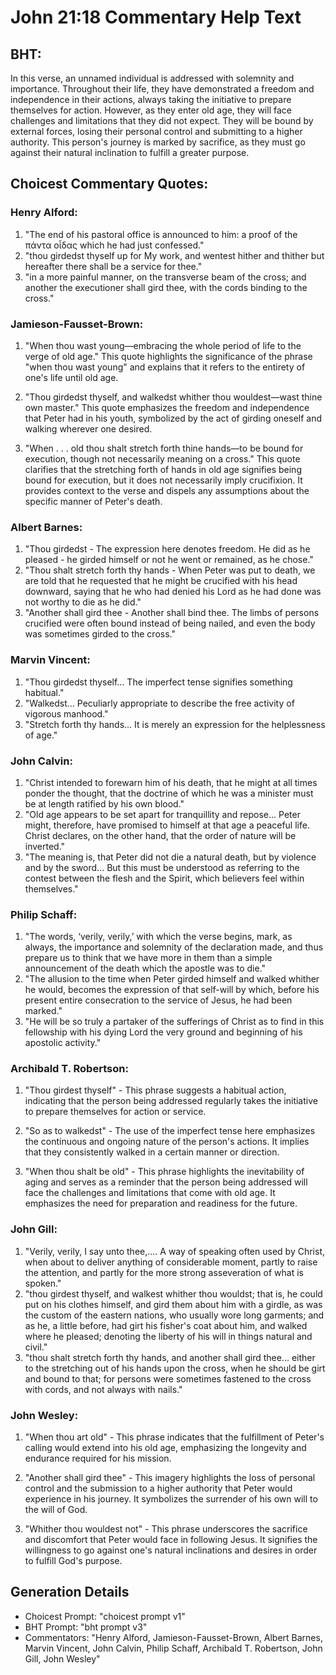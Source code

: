 # John 21:18 Commentary Help Text

## BHT:
In this verse, an unnamed individual is addressed with solemnity and importance. Throughout their life, they have demonstrated a freedom and independence in their actions, always taking the initiative to prepare themselves for action. However, as they enter old age, they will face challenges and limitations that they did not expect. They will be bound by external forces, losing their personal control and submitting to a higher authority. This person's journey is marked by sacrifice, as they must go against their natural inclination to fulfill a greater purpose.

## Choicest Commentary Quotes:
### Henry Alford:
1. "The end of his pastoral office is announced to him: a proof of the πάντα οἶδας which he had just confessed."
2. "thou girdedst thyself up for My work, and wentest hither and thither but hereafter there shall be a service for thee."
3. "in a more painful manner, on the transverse beam of the cross; and another the executioner shall gird thee, with the cords binding to the cross."

### Jamieson-Fausset-Brown:
1. "When thou wast young—embracing the whole period of life to the verge of old age." This quote highlights the significance of the phrase "when thou wast young" and explains that it refers to the entirety of one's life until old age. 

2. "Thou girdedst thyself, and walkedst whither thou wouldest—wast thine own master." This quote emphasizes the freedom and independence that Peter had in his youth, symbolized by the act of girding oneself and walking wherever one desired.

3. "When . . . old thou shalt stretch forth thine hands—to be bound for execution, though not necessarily meaning on a cross." This quote clarifies that the stretching forth of hands in old age signifies being bound for execution, but it does not necessarily imply crucifixion. It provides context to the verse and dispels any assumptions about the specific manner of Peter's death.

### Albert Barnes:
1. "Thou girdedst - The expression here denotes freedom. He did as he pleased - he girded himself or not he went or remained, as he chose." 
2. "Thou shalt stretch forth thy hands - When Peter was put to death, we are told that he requested that he might be crucified with his head downward, saying that he who had denied his Lord as he had done was not worthy to die as he did."
3. "Another shall gird thee - Another shall bind thee. The limbs of persons crucified were often bound instead of being nailed, and even the body was sometimes girded to the cross."

### Marvin Vincent:
1. "Thou girdedst thyself... The imperfect tense signifies something habitual." 
2. "Walkedst... Peculiarly appropriate to describe the free activity of vigorous manhood." 
3. "Stretch forth thy hands... It is merely an expression for the helplessness of age."

### John Calvin:
1. "Christ intended to forewarn him of his death, that he might at all times ponder the thought, that the doctrine of which he was a minister must be at length ratified by his own blood."
2. "Old age appears to be set apart for tranquillity and repose... Peter might, therefore, have promised to himself at that age a peaceful life. Christ declares, on the other hand, that the order of nature will be inverted."
3. "The meaning is, that Peter did not die a natural death, but by violence and by the sword... But this must be understood as referring to the contest between the flesh and the Spirit, which believers feel within themselves."

### Philip Schaff:
1. "The words, ‘verily, verily,’ with which the verse begins, mark, as always, the importance and solemnity of the declaration made, and thus prepare us to think that we have more in them than a simple announcement of the death which the apostle was to die."
2. "The allusion to the time when Peter girded himself and walked whither he would, becomes the expression of that self-will by which, before his present entire consecration to the service of Jesus, he had been marked."
3. "He will be so truly a partaker of the sufferings of Christ as to find in this fellowship with his dying Lord the very ground and beginning of his apostolic activity."

### Archibald T. Robertson:
1. "Thou girdest thyself" - This phrase suggests a habitual action, indicating that the person being addressed regularly takes the initiative to prepare themselves for action or service.

2. "So as to walkedst" - The use of the imperfect tense here emphasizes the continuous and ongoing nature of the person's actions. It implies that they consistently walked in a certain manner or direction.

3. "When thou shalt be old" - This phrase highlights the inevitability of aging and serves as a reminder that the person being addressed will face the challenges and limitations that come with old age. It emphasizes the need for preparation and readiness for the future.

### John Gill:
1. "Verily, verily, I say unto thee,.... A way of speaking often used by Christ, when about to deliver anything of considerable moment, partly to raise the attention, and partly for the more strong asseveration of what is spoken."
2. "thou girdest thyself, and walkest whither thou wouldst; that is, he could put on his clothes himself, and gird them about him with a girdle, as was the custom of the eastern nations, who usually wore long garments; and as he, a little before, had girt his fisher's coat about him, and walked where he pleased; denoting the liberty of his will in things natural and civil."
3. "thou shalt stretch forth thy hands, and another shall gird thee... either to the stretching out of his hands upon the cross, when he should be girt and bound to that; for persons were sometimes fastened to the cross with cords, and not always with nails."

### John Wesley:
1. "When thou art old" - This phrase indicates that the fulfillment of Peter's calling would extend into his old age, emphasizing the longevity and endurance required for his mission.

2. "Another shall gird thee" - This imagery highlights the loss of personal control and the submission to a higher authority that Peter would experience in his journey. It symbolizes the surrender of his own will to the will of God.

3. "Whither thou wouldest not" - This phrase underscores the sacrifice and discomfort that Peter would face in following Jesus. It signifies the willingness to go against one's natural inclinations and desires in order to fulfill God's purpose.


## Generation Details
- Choicest Prompt: "choicest prompt v1"
- BHT Prompt: "bht prompt v3"
- Commentators: "Henry Alford, Jamieson-Fausset-Brown, Albert Barnes, Marvin Vincent, John Calvin, Philip Schaff, Archibald T. Robertson, John Gill, John Wesley"
